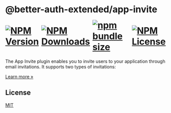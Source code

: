<h1>
    @better-auth-extended/app-invite
    <div style="display:flex;align-items:center;gap:0.5rem;margin-top:1rem;margin-bottom:0.5rem" aria-hidden="true">
        <a href="https://www.npmjs.com/package/@better-auth-extended/app-invite">
          <img alt="NPM Version" src="https://img.shields.io/npm/v/@better-auth-extended/app-invite?style=flat-square&labelColor=%233F3F3F&color=%230F0F0F">
        </a>
        <a href="https://www.npmjs.com/package/@better-auth-extended/app-invite">
          <img alt="NPM Downloads" src="https://img.shields.io/npm/dm/@better-auth-extended/app-invite?style=flat-square&labelColor=%233F3F3F&color=%230F0F0F">
        </a>
        <a href="https://bundlephobia.com/package/@better-auth-extended/app-invite">
          <img alt="npm bundle size" src="https://img.shields.io/bundlephobia/min/@better-auth-extended/app-invite?style=flat-square&labelColor=%233F3F3F&color=%230F0F0F">
        </a>
        <a href="https://github.com/better-auth-extended/better-auth-extended/blob/feat/onboarding/packages/plugins/app-invite/LICENSE.md">
          <img alt="NPM License" src="https://img.shields.io/npm/l/@better-auth-extended/app-invite?style=flat-square&labelColor=%233F3F3F&color=%230F0F0F">
        </a>
    </div>
</h1>

The App Invite plugin enables you to invite users to your application through email invitations. It supports two types of invitations:

[Learn more »](https://better-auth-extended.jsolano.de/docs/plugins/app-invite)

## License

[MIT](LICENSE.md)
